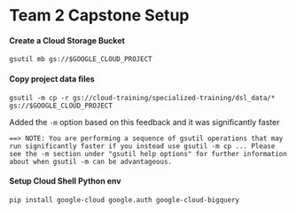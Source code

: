 # Team 2 Capstone Setup

#### Create a Cloud Storage Bucket
 
```gsutil mb gs://$GOOGLE_CLOUD_PROJECT``` 

#### Copy project data files

```gsutil -m cp -r gs://cloud-training/specialized-training/dsl_data/* gs://$GOOGLE_CLOUD_PROJECT```

Added the `-m` option based on this feedback and it was significantly faster
```
==> NOTE: You are performing a sequence of gsutil operations that may
run significantly faster if you instead use gsutil -m cp ... Please
see the -m section under "gsutil help options" for further information
about when gsutil -m can be advantageous.
```
#### Setup Cloud Shell Python env

```pip install google-cloud google.auth google-cloud-bigquery```